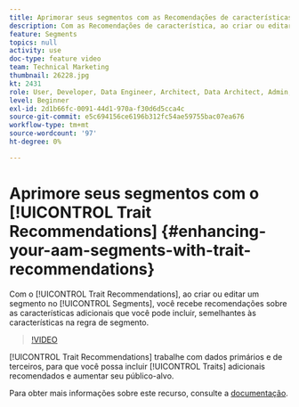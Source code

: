 ```yaml
---
title: Aprimorar seus segmentos com as Recomendações de características
description: Com as Recomendações de característica, ao criar ou editar um segmento, você recebe recomendações sobre as características adicionais que você pode incluir, semelhantes às características na regra de segmento.
feature: Segments
topics: null
activity: use
doc-type: feature video
team: Technical Marketing
thumbnail: 26228.jpg
kt: 2431
role: User, Developer, Data Engineer, Architect, Data Architect, Admin, Leader
level: Beginner
exl-id: 2d1b66fc-0091-44d1-970a-f30d6d5cca4c
source-git-commit: e5c694156ce6196b312fc54ae59755bac07ea676
workflow-type: tm+mt
source-wordcount: '97'
ht-degree: 0%

---
```


# Aprimore seus segmentos com o [!UICONTROL Trait Recommendations] {#enhancing-your-aam-segments-with-trait-recommendations}

Com o [!UICONTROL Trait Recommendations], ao criar ou editar um segmento no [!UICONTROL Segments], você recebe recomendações sobre as características adicionais que você pode incluir, semelhantes às características na regra de segmento.

>[!VIDEO](https://video.tv.adobe.com/v/26228/?quality=12)

[!UICONTROL Trait Recommendations] trabalhe com dados primários e de terceiros, para que você possa incluir [!UICONTROL Traits] adicionais recomendados e aumentar seu público-alvo.

Para obter mais informações sobre este recurso, consulte a [documentação](https://experiencecloud.adobe.com/resources/help/en_US/aam/trait-recommendations.html).
